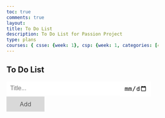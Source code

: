 ```yaml
---
toc: true
comments: true
layout: 
title: To Do List
description: To Do List for Passion Project
type: plans
courses: { csse: {week: 1}, csp: {week: 1, categories: [4.A]}, csa: {week: 0} }
---
```


<html>
<head>
  <style>
    * {
        box-sizing: border-box;
    }

    ul {
        margin: 0;
        padding: 0;
    }

  ul li {
    cursor: pointer;
    position: relative;
    padding: 10px;
    background: #f2f2f2;
    font-size: 16px;
    transition: 0.2s;
    margin: 10px 0; /* Add spacing between items */
    border: 1px solid #ddd; /* Add a border around each item */
    border-radius: 5px; /* Add rounded corners */
    display: flex; /* Make the to-do items a flex container */
    justify-content: space-between; /* Align items horizontally */
    align-items: center; /* Align items vertically */
  }

  ul li:nth-child(odd) {
    background: #f9f9f9;
  }

  ul li:hover {
    background: #ddd;
  }

  ul li.checked {
    background: #888;
    color: #fff;
    text-decoration: line-through;
  }

  ul li.checked::before {
    content: '';
    position: absolute;
    border-color: #fff;
    border-style: solid;
    border-width: 0 2px 2px 0;
    top: 7px;
    left: 12px;
    transform: rotate(45deg);
    height: 10px;
    width: 5px;
  }

  /* Add styles for the close button */
  .close {
    padding: 5px 10px;
    cursor: pointer;
    background-color: #f44336;
    color: white;
    border-radius: 5px; /* Add rounded corners */
    margin-left: 10px; /* Add space between the item and the close button */
  }

  .close:hover {
    background-color: #f44336;
    color: white;
  }
    
    .header {
        background-color: #FFA500;
        padding: 30px 40px;
        color: white;
        text-align: center;
    }

    
    .header:after {
        content: "";
        display: table;
        clear: both;
    }

    input {
        margin: 0;
        border: none;
        border-radius: 0;
        width: 75%;
        padding: 10px;
        float: left;
        font-size: 16px;
    }

    .addBtn {
        padding: 10px;
        width: 25%;
        background: #d9d9d9;
        color: #555;
        float: left;
        text-align: center;
        font-size: 16px;
        cursor: pointer;
        transition: 0.3s;
        border-radius: 0;
    }

    .addBtn:hover {
        background-color: #bbb;
    }

    .date-input {
      width: 20%;
      padding: 10px;
      float: left;
      font-size: 16px;
    }

  .due-date {
    font-size: 16px;
    margin-right: 10px; /* Add space between the task and date */
  }
  </style>
</head>
<body>

<div id="myDIV" class="header">
  <h2>To Do List</h2>
  <input type="text" id="myInput" placeholder="Title...">
  <!-- Add a date input field -->
  <input type="date" id="myDate" class="date-input" placeholder="Date...">
  <span onclick="newElement()" class="addBtn">Add</span>
</div>

<ul id="myUL">
</ul>

<script>
var list = document.querySelector('ul');
list.addEventListener('click', function(ev) {
  if (ev.target.className === 'close') {
    var div = ev.target.parentElement;
    div.style.display = "none";
  }
  else if (ev.target.tagName === 'LI') {
    ev.target.classList.toggle('checked');
  }
}, false);

function newElement() {
  var li = document.createElement("li");
  var inputValue = document.getElementById("myInput").value;
  var dateValue = document.getElementById("myDate").value; // Get the date input value
  var t = document.createTextNode(inputValue + " (Due: " + dateValue + ")");
  li.appendChild(t);
  if (inputValue === '') {
    alert("You must write something!");
  } else {
    document.getElementById("myUL").appendChild(li);
  }
  document.getElementById("myInput").value = "";
  document.getElementById("myDate").value = ""; // Clear the date input value

  var span = document.createElement("SPAN");
  var txt = document.createTextNode("\u00D7");
  span.className = "close";
  span.appendChild(txt);
  li.appendChild(span);
}
</script>

</body>
</html>
